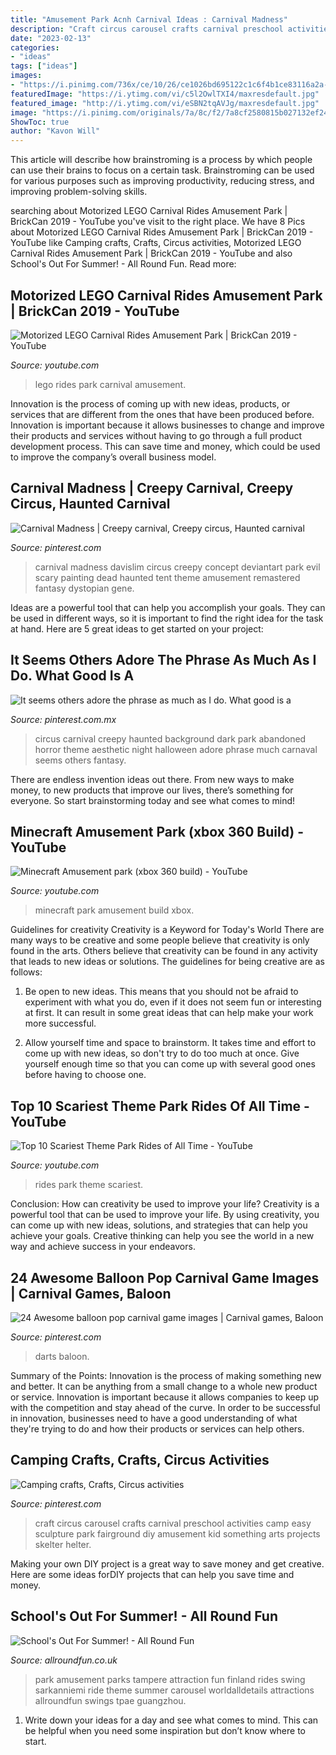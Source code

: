 ```yaml
---
title: "Amusement Park Acnh Carnival Ideas : Carnival Madness"
description: "Craft circus carousel crafts carnival preschool activities camp easy sculpture park fairground diy amusement kid something arts projects skelter helter"
date: "2023-02-13"
categories:
- "ideas"
tags: ["ideas"]
images:
- "https://i.pinimg.com/736x/ce/10/26/ce1026bd695122c1c6f4b1ce83116a2a--haunted-carnival-le-carnaval.jpg"
featuredImage: "https://i.ytimg.com/vi/c5l2OwlTXI4/maxresdefault.jpg"
featured_image: "http://i.ytimg.com/vi/eSBN2tqAVJg/maxresdefault.jpg"
image: "https://i.pinimg.com/originals/7a/8c/f2/7a8cf2580815b027132ef24d44945e9c.jpg"
ShowToc: true
author: "Kavon Will"
---
```



This article will describe how brainstroming is a process by which people can use their brains to focus on a certain task. Brainstroming can be used for various purposes such as improving productivity, reducing stress, and improving problem-solving skills.

	

		
searching about Motorized LEGO Carnival Rides Amusement Park | BrickCan 2019 - YouTube you've visit to the right place. We have 8 Pics about Motorized LEGO Carnival Rides Amusement Park | BrickCan 2019 - YouTube like Camping crafts, Crafts, Circus activities, Motorized LEGO Carnival Rides Amusement Park | BrickCan 2019 - YouTube and also School&#039;s Out For Summer! - All Round Fun. Read more:
		
    
## Motorized LEGO Carnival Rides Amusement Park | BrickCan 2019 - YouTube

<img loading=lazy src="https://i.ytimg.com/vi/c5l2OwlTXI4/maxresdefault.jpg" onerror="this.onerror=null;this.src='https://tse3.mm.bing.net/th?id=OIP._4slgdDfdB9-EXMWTqAbJwHaEK&amp;pid=15.1';" alt="Motorized LEGO Carnival Rides Amusement Park | BrickCan 2019 - YouTube">

_Source: youtube.com_

>lego rides park carnival amusement. 

	

Innovation is the process of coming up with new ideas, products, or services that are different from the ones that have been produced before. Innovation is important because it allows businesses to change and improve their products and services without having to go through a full product development process. This can save time and money, which could be used to improve the company’s overall business model.

    
## Carnival Madness | Creepy Carnival, Creepy Circus, Haunted Carnival

<img loading=lazy src="https://i.pinimg.com/originals/7a/8c/f2/7a8cf2580815b027132ef24d44945e9c.jpg" onerror="this.onerror=null;this.src='https://tse2.mm.bing.net/th?id=OIP.ZFVGenuMiCNN-JwX9u7xegHaFP&amp;pid=15.1';" alt="Carnival Madness | Creepy carnival, Creepy circus, Haunted carnival">

_Source: pinterest.com_

>carnival madness davislim circus creepy concept deviantart park evil scary painting dead haunted tent theme amusement remastered fantasy dystopian gene. 

	

Ideas are a powerful tool that can help you accomplish your goals. They can be used in different ways, so it is important to find the right idea for the task at hand. Here are 5 great ideas to get started on your project: 

    
## It Seems Others Adore The Phrase As Much As I Do. What Good Is A

<img loading=lazy src="https://i.pinimg.com/736x/ce/10/26/ce1026bd695122c1c6f4b1ce83116a2a--haunted-carnival-le-carnaval.jpg" onerror="this.onerror=null;this.src='https://tse4.mm.bing.net/th?id=OIP.OCz5M0f3Z4zts3u5PeT6zAHaE8&amp;pid=15.1';" alt="It seems others adore the phrase as much as I do. What good is a">

_Source: pinterest.com.mx_

>circus carnival creepy haunted background dark park abandoned horror theme aesthetic night halloween adore phrase much carnaval seems others fantasy. 

	

There are endless invention ideas out there. From new ways to make money, to new products that improve our lives, there’s something for everyone. So start brainstorming today and see what comes to mind!

    
## Minecraft Amusement Park (xbox 360 Build) - YouTube

<img loading=lazy src="http://i.ytimg.com/vi/eSBN2tqAVJg/maxresdefault.jpg" onerror="this.onerror=null;this.src='https://tse3.mm.bing.net/th?id=OIP.HQu_8ZIus51QrH3qH6TuLgHaEK&amp;pid=15.1';" alt="Minecraft Amusement park (xbox 360 build) - YouTube">

_Source: youtube.com_

>minecraft park amusement build xbox. 

	

Guidelines for creativity
Creativity is a Keyword for Today's World
There are many ways to be creative and some people believe that creativity is only found in the arts. Others believe that creativity can be found in any activity that leads to new ideas or solutions. The guidelines for being creative are as follows:

1. Be open to new ideas. This means that you should not be afraid to experiment with what you do, even if it does not seem fun or interesting at first. It can result in some great ideas that can help make your work more successful.

2. Allow yourself time and space to brainstorm. It takes time and effort to come up with new ideas, so don't try to do too much at once. Give yourself enough time so that you can come up with several good ones before having to choose one.


    
## Top 10 Scariest Theme Park Rides Of All Time - YouTube

<img loading=lazy src="https://i.ytimg.com/vi/wrYpHYHP_z8/maxresdefault.jpg" onerror="this.onerror=null;this.src='https://tse2.mm.bing.net/th?id=OIP.tnHBnSZB84i4mid7h6d58AHaEK&amp;pid=15.1';" alt="Top 10 Scariest Theme Park Rides of All Time - YouTube">

_Source: youtube.com_

>rides park theme scariest. 

	

Conclusion: How can creativity be used to improve your life?
Creativity is a powerful tool that can be used to improve your life. By using creativity, you can come up with new ideas, solutions, and strategies that can help you achieve your goals. Creative thinking can help you see the world in a new way and achieve success in your endeavors.

    
## 24 Awesome Balloon Pop Carnival Game Images | Carnival Games, Baloon

<img loading=lazy src="https://i.pinimg.com/originals/a6/10/98/a6109872765783f996c09d31372e9624.jpg" onerror="this.onerror=null;this.src='https://tse3.mm.bing.net/th?id=OIP.bMPx7BNT5pnrg9_WCaxYOAHaFj&amp;pid=15.1';" alt="24 Awesome balloon pop carnival game images | Carnival games, Baloon">

_Source: pinterest.com_

>darts baloon. 

	

Summary of the Points:
Innovation is the process of making something new and better. It can be anything from a small change to a whole new product or service. Innovation is important because it allows companies to keep up with the competition and stay ahead of the curve. In order to be successful in innovation, businesses need to have a good understanding of what they're trying to do and how their products or services can help others.

    
## Camping Crafts, Crafts, Circus Activities

<img loading=lazy src="https://i.pinimg.com/originals/8a/6f/3d/8a6f3d2167369ead96d5a227e59a0912.jpg" onerror="this.onerror=null;this.src='https://tse3.mm.bing.net/th?id=OIP.rp8emq9ZEo1UJmMUtPTTCwHaFj&amp;pid=15.1';" alt="Camping crafts, Crafts, Circus activities">

_Source: pinterest.com_

>craft circus carousel crafts carnival preschool activities camp easy sculpture park fairground diy amusement kid something arts projects skelter helter. 

	

Making your own DIY project is a great way to save money and get creative. Here are some ideas forDIY projects that can help you save time and money.

    
## School&#039;s Out For Summer! - All Round Fun

<img loading=lazy src="https://www.allroundfun.co.uk/blog/wp-content/uploads/2015/07/Sarkanniemi_WaveSwinger1.jpg" onerror="this.onerror=null;this.src='https://tse3.mm.bing.net/th?id=OIP.QclCRQbRoneY6dOQwOHD6wHaE8&amp;pid=15.1';" alt="School&#039;s Out For Summer! - All Round Fun">

_Source: allroundfun.co.uk_

>park amusement parks tampere attraction fun finland rides swing sarkanniemi ride theme summer carousel worldalldetails attractions allroundfun swings tpae guangzhou. 

	

1. Write down your ideas for a day and see what comes to mind. This can be helpful when you need some inspiration but don’t know where to start.

